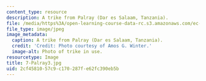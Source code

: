 ```yaml
---
content_type: resource
description: A trike from Palray (Dar es Salaam, Tanzania).
file: /media/https%3A/open-learning-course-data-rc.s3.amazonaws.com/ec-721-wheelchair-design-in-developing-countries-spring-2009/2cf4581057c9c170287fe62fc390eb5b_7-Palray3.jpg
file_type: image/jpeg
image_metadata:
  caption: A trike from Palray (Dar es Salaam, Tanzania).
  credit: 'Credit: Photo courtesy of Amos G. Winter.'
  image-alt: Photo of trike in use.
resourcetype: Image
title: 7-Palray3.jpg
uid: 2cf45810-57c9-c170-287f-e62fc390eb5b
---
```

